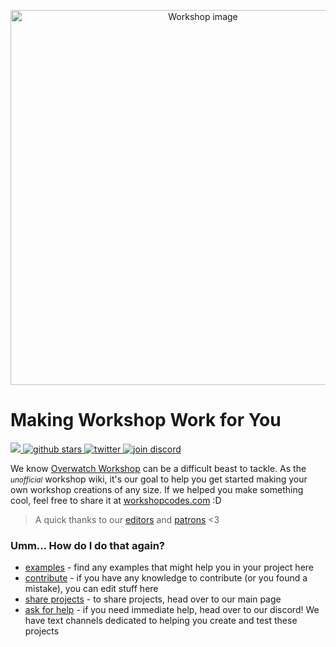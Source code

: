 <p align="center">
  <a href="https://workshopcodes.com/" target="_blank" rel="noopener noreferrer"><img width="600" src="https://bnetcmsus-a.akamaihd.net/cms/blog_header/a7/A733IJ2VOJGF1556085996085.jpg" alt="Workshop image"></a>
</p>


# Making Workshop Work for You
<p align="left">
  <a href="https://github.com/SussieRawrin/workshop-wiki/" target="_blank">
    <img src="https://img.shields.io/github/last-commit/SussieRawrin/workshop-wiki?label=modified"></img>
  </a>
  <a href="https://github.com/SussieRawrin/workshop-wiki/" target="_blank">
    <img src="https://img.shields.io/github/stars/SussieRawrin/workshop-wiki?style=social" alt="github stars"></img>
  </a>
  <a href="https://twitter.com/OWModding?ref_src=twsrc%5Etfw" target="_blank">
    <img src="https://img.shields.io/twitter/follow/OWModding?style=social&label=%40OWModding" alt="twitter"></img>
  </a>
  <a href="https://discord.workshopcodes.com/" target="_blank">
    <img src="https://img.shields.io/discord/572590107522105344?color=7289da&label=discord&logo=discord&style=social" alt="join discord"></img>
  </a>
</p>

We know [Overwatch Workshop]() can be a difficult beast to tackle. As the *<small>unofficial</small>* workshop wiki, it's our goal to help you get started making your own workshop creations of any size. If we helped you make something cool, feel free to share it at [workshopcodes.com](https://workshopcodes.com/) :D
> A quick thanks to our [editors]() and [patrons]() <3


### Umm... How do I do that again?

- [examples]() - find any examples that might help you in your project here
- [contribute]() - if you have any knowledge to contribute (or you found a mistake), you can edit stuff here
- [share projects]() - to share projects, head over to our main page
- [ask for help]() - if you need immediate help, head over to our discord! We have text channels dedicated to helping you create and test these projects